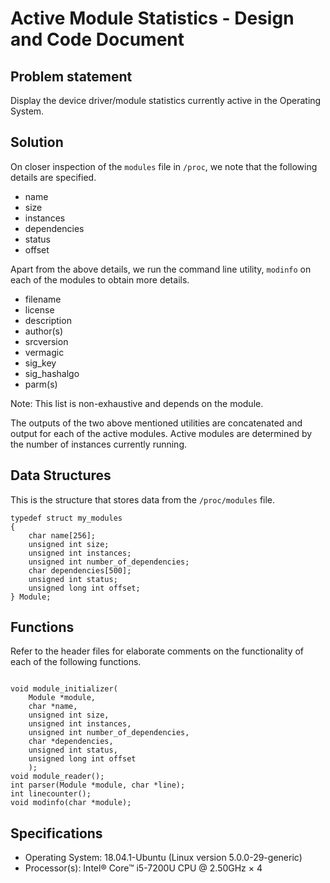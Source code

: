 # Active Module Statistics - Design and Code Document

## Problem statement

Display the device driver/module statistics currently active in the Operating System.

## Solution

On closer inspection of the ```modules``` file in ```/proc```, we note that the following details are specified.
- name
- size
- instances
- dependencies
- status
- offset

Apart from the above details, we run the command line utility, ```modinfo``` on each of the modules to obtain more details. 
- filename
- license
- description
- author(s)
- srcversion
- vermagic
- sig_key
- sig_hashalgo
- parm(s)

Note: This list is non-exhaustive and depends on the module.

The outputs of the two above mentioned utilities are concatenated and output for each of the active modules. 
Active modules are determined by the number of instances currently running. 

## Data Structures

This is the structure that stores data from the ```/proc/modules``` file.

```
typedef struct my_modules
{
    char name[256];
    unsigned int size;
    unsigned int instances;
    unsigned int number_of_dependencies;
    char dependencies[500];
    unsigned int status;
    unsigned long int offset;
} Module;

```

## Functions

Refer to the header files for elaborate comments on the functionality of each of the following functions.

```

void module_initializer(
    Module *module, 
    char *name, 
    unsigned int size, 
    unsigned int instances, 
    unsigned int number_of_dependencies, 
    char *dependencies, 
    unsigned int status, 
    unsigned long int offset
    );
void module_reader();
int parser(Module *module, char *line);
int linecounter();
void modinfo(char *module);

```

## Specifications

- Operating System: 18.04.1-Ubuntu (Linux version 5.0.0-29-generic)
- Processor(s): Intel® Core™ i5-7200U CPU @ 2.50GHz × 4
